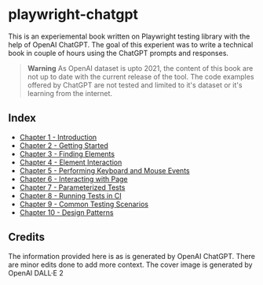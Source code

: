 # playwright-chatgpt

This is an experiemental book written on Playwright testing library with the help of OpenAI ChatGPT. 
The goal of this experient was to write a technical book in couple of hours using the ChatGPT prompts and responses.

> **Warning**
> As OpenAI dataset is upto 2021, the content of this book are not up to date with the current release of the tool.
> The code examples offered by ChatGPT are not tested and limited to it's dataset or it's learning from the internet.

## Index

- [Chapter 1 - Introduction](CHAPTER1.MD)
- [Chapter 2 - Getting Started](CHAPTER2.MD)
- [Chapter 3 - Finding Elements](CHAPTER3.MD)
- [Chapter 4 - Element Interaction](CHAPTER4.MD)
- [Chapter 5 - Performing Keyboard and Mouse Events](CHAPTER5.MD)
- [Chapter 6 - Interacting with Page](CHAPTER6.MD)
- [Chapter 7 - Parameterized Tests](CHAPTER7.MD)
- [Chapter 8 - Running Tests in CI](CHAPTER8.MD)
- [Chapter 9 - Common Testing Scenarios](CHAPTER9.MD)
- [Chapter 10 - Design Patterns](CHAPTER10.MD)

## Credits

The information provided here is as is generated by OpenAI ChatGPT. There are minor edits done to add more context.
The cover image is generated by OpenAI DALL·E 2
